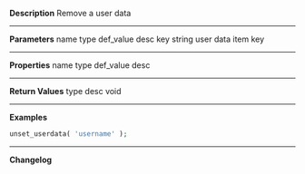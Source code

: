 **Description**
Remove a user data

--------
**Parameters**
name	type	def_value	desc
key	string		user data item key


--------
**Properties**
name	type	def_value	desc


--------
**Return Values**
type	desc
void

--------
**Examples**

```php
unset_userdata( 'username' );
```

--------
**Changelog**

